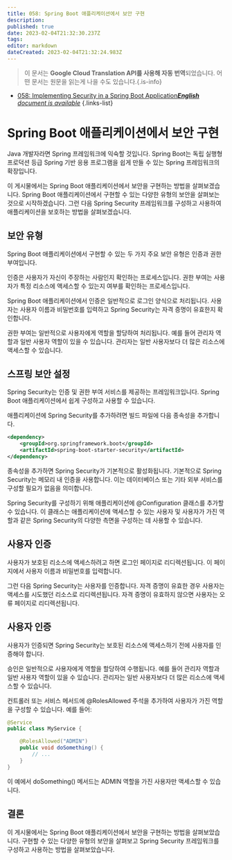 ```yaml
---
title: 058: Spring Boot 애플리케이션에서 보안 구현
description: 
published: true
date: 2023-02-04T21:32:30.237Z
tags: 
editor: markdown
dateCreated: 2023-02-04T21:32:24.983Z
---
```


> 이 문서는 **Google Cloud Translation API를 사용해 자동 번역**되었습니다.
어떤 문서는 원문을 읽는게 나을 수도 있습니다.{.is-info}



- [058: Implementing Security in a Spring Boot Application***English** document is available*](/en/Knowledge-base/Spring-Boot/Learning/058-implementing-security-in-a-spring-boot-application)
{.links-list}


# Spring Boot 애플리케이션에서 보안 구현

Java 개발자라면 Spring 프레임워크에 익숙할 것입니다. Spring Boot는 독립 실행형 프로덕션 등급 Spring 기반 응용 프로그램을 쉽게 만들 수 있는 Spring 프레임워크의 확장입니다.

이 게시물에서는 Spring Boot 애플리케이션에서 보안을 구현하는 방법을 살펴보겠습니다. Spring Boot 애플리케이션에서 구현할 수 있는 다양한 유형의 보안을 살펴보는 것으로 시작하겠습니다. 그런 다음 Spring Security 프레임워크를 구성하고 사용하여 애플리케이션을 보호하는 방법을 살펴보겠습니다.

## 보안 유형

Spring Boot 애플리케이션에서 구현할 수 있는 두 가지 주요 보안 유형은 인증과 권한 부여입니다.

인증은 사용자가 자신이 주장하는 사람인지 확인하는 프로세스입니다. 권한 부여는 사용자가 특정 리소스에 액세스할 수 있는지 여부를 확인하는 프로세스입니다.

Spring Boot 애플리케이션에서 인증은 일반적으로 로그인 양식으로 처리됩니다. 사용자는 사용자 이름과 비밀번호를 입력하고 Spring Security는 자격 증명이 유효한지 확인합니다.

권한 부여는 일반적으로 사용자에게 역할을 할당하여 처리됩니다. 예를 들어 관리자 역할과 일반 사용자 역할이 있을 수 있습니다. 관리자는 일반 사용자보다 더 많은 리소스에 액세스할 수 있습니다.

## 스프링 보안 설정

Spring Security는 인증 및 권한 부여 서비스를 제공하는 프레임워크입니다. Spring Boot 애플리케이션에서 쉽게 구성하고 사용할 수 있습니다.

애플리케이션에 Spring Security를 추가하려면 빌드 파일에 다음 종속성을 추가합니다.

```xml
<dependency>
    <groupId>org.springframework.boot</groupId>
    <artifactId>spring-boot-starter-security</artifactId>
</dependency>
```

종속성을 추가하면 Spring Security가 기본적으로 활성화됩니다. 기본적으로 Spring Security는 메모리 내 인증을 사용합니다. 이는 데이터베이스 또는 기타 외부 서비스를 구성할 필요가 없음을 의미합니다.

Spring Security를 구성하기 위해 애플리케이션에 @Configuration 클래스를 추가할 수 있습니다. 이 클래스는 애플리케이션에 액세스할 수 있는 사용자 및 사용자가 가진 역할과 같은 Spring Security의 다양한 측면을 구성하는 데 사용할 수 있습니다.

## 사용자 인증

사용자가 보호된 리소스에 액세스하려고 하면 로그인 페이지로 리디렉션됩니다. 이 페이지에서 사용자 이름과 비밀번호를 입력합니다.

그런 다음 Spring Security는 사용자를 인증합니다. 자격 증명이 유효한 경우 사용자는 액세스를 시도했던 리소스로 리디렉션됩니다. 자격 증명이 유효하지 않으면 사용자는 오류 페이지로 리디렉션됩니다.

## 사용자 인증

사용자가 인증되면 Spring Security는 보호된 리소스에 액세스하기 전에 사용자를 인증해야 합니다.

승인은 일반적으로 사용자에게 역할을 할당하여 수행됩니다. 예를 들어 관리자 역할과 일반 사용자 역할이 있을 수 있습니다. 관리자는 일반 사용자보다 더 많은 리소스에 액세스할 수 있습니다.

컨트롤러 또는 서비스 메서드에 @RolesAllowed 주석을 추가하여 사용자가 가진 역할을 구성할 수 있습니다. 예를 들어:

```java
@Service
public class MyService {

    @RolesAllowed("ADMIN")
    public void doSomething() {
        // ...
    }
}
```

이 예에서 doSomething() 메서드는 ADMIN 역할을 가진 사용자만 액세스할 수 있습니다.

## 결론

이 게시물에서는 Spring Boot 애플리케이션에서 보안을 구현하는 방법을 살펴보았습니다. 구현할 수 있는 다양한 유형의 보안을 살펴보고 Spring Security 프레임워크를 구성하고 사용하는 방법을 살펴보았습니다.
